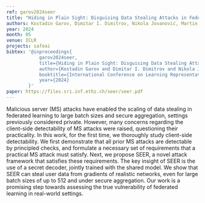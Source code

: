 ```yaml
---
ref: garov2024seer
title: "Hiding in Plain Sight: Disguising Data Stealing Attacks in Federated Learning"
authors: Kostadin Garov, Dimitar I. Dimitrov, Nikola Jovanović, Martin Vechev
year: 2024
month: 05
venue: ICLR
projects: safeai
bibtex: '@inproceedings{
			garov2024seer,  
			title={Hiding in Plain Sight: Disguising Data Stealing Attacks in Federated Learning},  
			author={Kostadin Garov and Dimitar I. Dimitrov and Nikola Jovanović and Martin Vechev},  
			booktitle={International Conference on Learning Representations},  
			year={2024}
		}'
paper: https://files.sri.inf.ethz.ch/seer/seer.pdf
---
```


Malicious server (MS) attacks have enabled the scaling of data stealing in federated learning to large batch sizes and secure aggregation, settings previously considered private. However, many concerns regarding the client-side detectability of MS attacks were raised, questioning their practicality. In this work, for the first time, we thoroughly study client-side detectability. We first demonstrate that all prior MS attacks are detectable by principled checks, and formulate a necessary set of requirements that a practical MS attack must satisfy. Next, we propose SEER, a novel attack framework that satisfies these requirements. The key insight of SEER is the use of a secret decoder, jointly trained with the shared model. We show that SEER can steal user data from gradients of realistic networks, even for large batch sizes of up to 512 and under secure aggregation. Our work is a promising step towards assessing the true vulnerability of federated learning in real-world settings.
